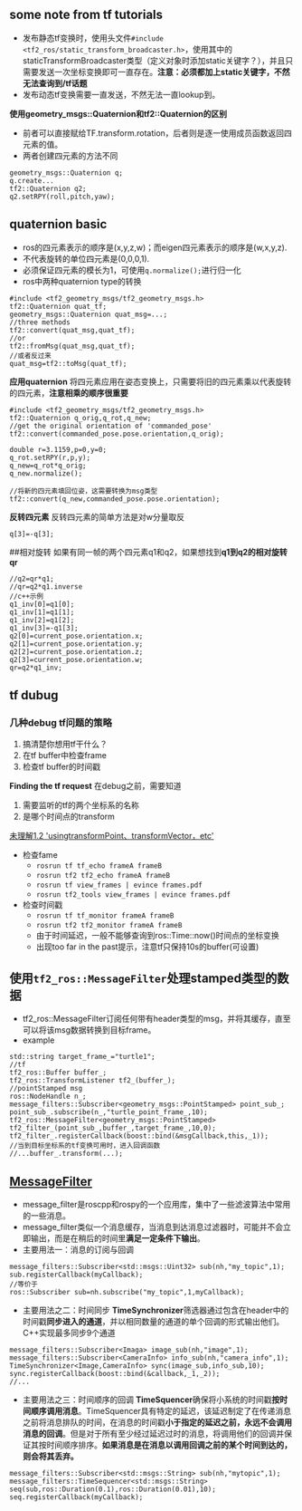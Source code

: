 ## some note from tf tutorials
* 发布静态tf变换时，使用头文件```#include <tf2_ros/static_transform_broadcaster.h>```，使用其中的staticTransformBroadcaster类型（定义对象时添加static关键字？），并且只需要发送一次坐标变换即可一直存在。**注意：必须都加上static关键字，不然无法查询到/tf话题**
* 发布动态tf变换需要一直发送，不然无法一直lookup到。

**使用geometry_msgs::Quaternion和tf2::Quaternion的区别**
* 前者可以直接赋给TF.transform.rotation，后者则是逐一使用成员函数返回四元素的值。
* 两者创建四元素的方法不同
```
geometry_msgs::Quaternion q;
q.create...
tf2::Quaternion q2;
q2.setRPY(roll,pitch,yaw);
```
	
## quaternion basic
* ros的四元素表示的顺序是(x,y,z,w)；而eigen四元素表示的顺序是(w,x,y,z).
* 不代表旋转的单位四元素是(0,0,0,1).
* 必须保证四元素的模长为1，可使用```q.normalize();```进行归一化
* ros中两种quaternion type的转换
```
#include <tf2_geometry_msgs/tf2_geometry_msgs.h>
tf2::Quaternion quat_tf;
geometry_msgs::Quaternion quat_msg=...;
//three methods
tf2::convert(quat_msg,quat_tf);
//or
tf2::fromMsg(quat_msg,quat_tf);
//或者反过来
quat_msg=tf2::toMsg(quat_tf);
```
	
**应用quaternion**
将四元素应用在姿态变换上，只需要将旧的四元素乘以代表旋转的四元素，**注意相乘的顺序很重要**
```
#include <tf2_geometry_msgs/tf2_geometry_msgs.h>
tf2::Quaternion q_orig,q_rot,q_new;
//get the original orientation of 'commanded_pose'
tf2::convert(commanded_pose.pose.orientation,q_orig);

double r=3.1159,p=0,y=0;
q_rot.setRPY(r,p,y);
q_new=q_rot*q_orig;
q_new.normalize();

//将新的四元素填回位姿，这需要转换为msg类型
tf2::convert(q_new,commanded_pose.pose.orientation);
```
	
**反转四元素**
反转四元素的简单方法是对w分量取反
```
q[3]=-q[3];
```
	
##相对旋转
如果有同一帧的两个四元素q1和q2，如果想找到**q1到q2的相对旋转qr**
```
//q2=qr*q1;
//qr=q2*q1.inverse
//c++示例
q1_inv[0]=q1[0];
q1_inv[1]=q1[1];
q1_inv[2]=q1[2];
q1_inv[3]=-q1[3];
q2[0]=current_pose.orientation.x;
q2[1]=current_pose.orientation.y;
q2[2]=current_pose.orientation.z;
q2[3]=current_pose.orientation.w;
qr=q2*q1_inv;
```
	
## tf dubug
### 几种debug tf问题的策略
1. 搞清楚你想用tf干什么？
2. 在tf buffer中检查frame
2. 检查tf buffer的时间戳

**Finding the tf request**
在debug之前，需要知道
1. 需要监听的tf的两个坐标系的名称
2. 是哪个时间点的transform

[未理解1.2 'usingtransformPoint、transformVector，etc'](https://wiki.ros.org/tf/Troubleshooting)

* 检查fame
	* ```rosrun tf tf_echo frameA frameB```
	* ```rosrun tf2 tf2_echo frameA frameB```
	* ```rosrun tf view_frames | evince frames.pdf```
	* ```rosrun tf2_tools view_frames | evince frames.pdf```
* 检查时间戳
	* ```rosrun tf tf_monitor frameA frameB```
	* ```rosrun tf2 tf2_monitor frameA frameB```
	* 由于时间延迟，一般不能够查询到ros::Time::now()时间点的坐标变换
	* 出现too far in the past提示，注意tf只保持10s的buffer(可设置)

## 使用```tf2_ros::MessageFilter```处理stamped类型的数据
* tf2_ros::MessageFilter订阅任何带有header类型的msg，并将其缓存，直至可以将该msg数据转换到目标frame。
* example
```
std::string target_frame_="turtle1";
//tf
tf2_ros::Buffer buffer_;
tf2_ros::TransformListener tf2_(buffer_);
//pointStamped msg
ros::NodeHandle n_;
message_filters::Subscriber<geometry_msgs::PointStamped> point_sub_;
point_sub_.subscribe(n_,"turtle_point_frame_,10);
tf2_ros::MessageFilter<geometry_msgs::PointStamped> tf2_filter_(point_sub_,buffer_,target_frame_,10,0);
tf2_filter_.registerCallback(boost::bind(&msgCallback,this,_1));
//当到目标坐标系的tf变换可用时，进入回调函数 
//...buffer_.transform(...);
```
	
## [MessageFilter](http://wiki.ros.org/message_filters)
* message_filter是roscpp和rospy的一个应用库，集中了一些滤波算法中常用的一些消息。
* message_filter类似一个消息缓存，当消息到达消息过滤器时，可能并不会立即输出，而是在稍后的时间里**满足一定条件下输出**。
* 主要用法一：消息的订阅与回调
```
message_filters::Subscriber<std::msgs::Uint32> sub(nh,"my_topic",1);
sub.registerCallback(myCallback);
//等价于
ros::Subscriber sub=nh.subscribe("my_topic",1,myCallback);
```
* 主要用法之二：时间同步
**TimeSynchronizer**筛选器通过包含在header中的时间戳**同步进入的通道**，并以相同数量的通道的单个回调的形式输出他们。C++实现最多同步9个通道
```
message_filters::Subscriber<Imaga> image_sub(nh,"image",1);
message_filters::Subscriber<CameraInfo> info_sub(nh,"camera_info",1);
TimeSynchronizer<Image,CameraInfo> sync(image_sub,info_sub,10);
sync.registerCallback(boost::bind(&callback,_1,_2));
//...
```
	
* 主要用法之三：时间顺序的回调
**TimeSquencer**确保将小系统的时间戳**按时间顺序调用消息**。TimeSquencer具有特定的延迟，该延迟制定了在传递消息之前将消息排队的时间，在消息的时间戳**小于指定的延迟之前，永远不会调用消息的回调**。但是对于所有至少经过延迟过时的消息，将调用他们的回调并保证其按时间顺序排序。**如果消息是在消息以调用回调之前的某个时间到达的，则会将其丢弃。**
```
message_filters::Subscriber<std::msgs::String> sub(nh,"mytopic",1);
message_filters::TimeSequencer<std::msgs::String> seq(sub,ros::Duration(0.1),ros::Duration(0.01),10);
seq.registerCallback(myCallback);
```
